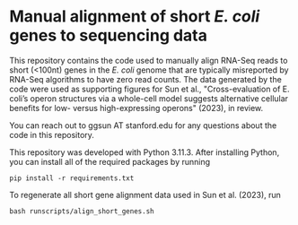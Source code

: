 # Manual alignment of short *E. coli* genes to sequencing data

This repository contains the code used to manually align RNA-Seq reads to
short (<100nt) genes in the *E. coli* genome that are typically misreported
by RNA-Seq algorithms to have zero read counts. The data generated
by the code were used as supporting figures
for Sun et al., "Cross-evaluation of E. coli’s operon structures
via a whole-cell model suggests alternative cellular benefits
for low- versus high-expressing operons" (2023), in review.

You can reach out to ggsun AT stanford.edu for any questions
about the code in this repository.

This repository was developed with Python 3.11.3. After installing Python, you can install
all of the required packages by running

```shell
pip install -r requirements.txt
```

To regenerate all short gene alignment data used in Sun et al. (2023), run

```shell
bash runscripts/align_short_genes.sh
```
